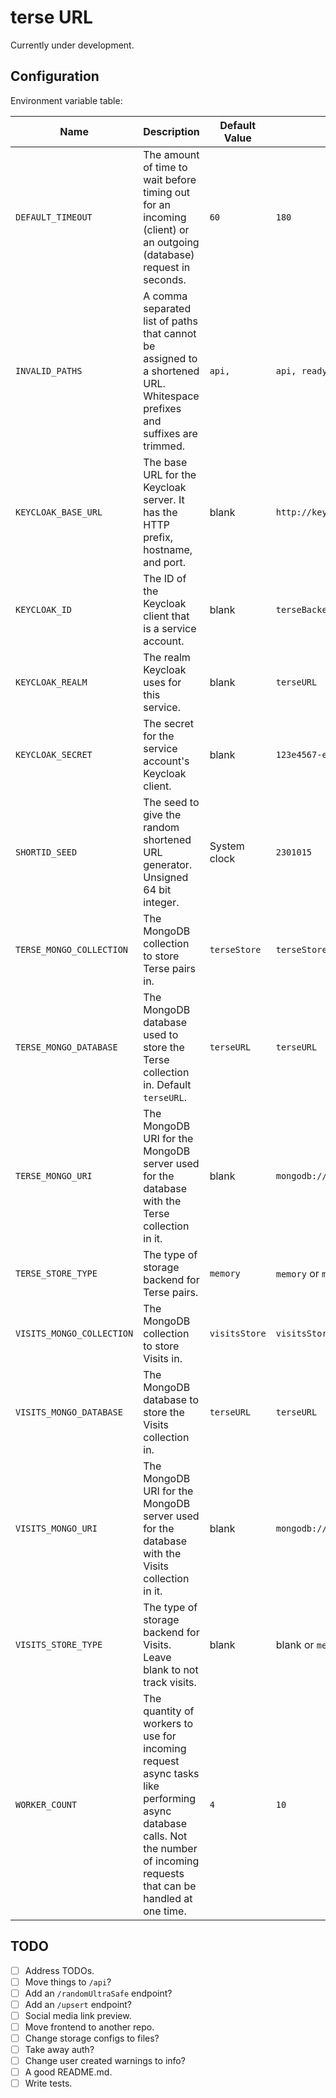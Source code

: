 # terse URL

Currently under development.

## Configuration

Environment variable table:

|Name                     |Description                                                                                                                                                               |Default Value|Example Value                         |
|-------------------------|--------------------------------------------------------------------------------------------------------------------------------------------------------------------------|-------------|--------------------------------------|
|`DEFAULT_TIMEOUT`        |The amount of time to wait before timing out for an incoming (client) or an outgoing (database) request in seconds.                                                       |`60`         |`180`                                 |
|`INVALID_PATHS`          |A comma separated list of paths that cannot be assigned to a shortened URL. Whitespace prefixes and suffixes are trimmed.                                                 |`api,`       |`api, ready ,live`                    |
|`KEYCLOAK_BASE_URL`      |The base URL for the Keycloak server. It has the HTTP prefix, hostname, and port.                                                                                         |blank        |`http://keycloak:8080`                |
|`KEYCLOAK_ID`            |The ID of the Keycloak client that is a service account.                                                                                                                  |blank        |`terseBackend`                        |
|`KEYCLOAK_REALM`         |The realm Keycloak uses for this service.                                                                                                                                 |blank        |`terseURL`                            |
|`KEYCLOAK_SECRET`        |The secret for the service account's Keycloak client.                                                                                                                     |blank        |`123e4567-e89b-12d3-a456-426614174000`|
|`SHORTID_SEED`           |The seed to give the random shortened URL generator. Unsigned 64 bit integer.                                                                                             |System clock |`2301015`                             |
|`TERSE_MONGO_COLLECTION` |The MongoDB collection to store Terse pairs in.                                                                                                                           |`terseStore` |`terseStore`                          |
|`TERSE_MONGO_DATABASE`   |The MongoDB database used to store the Terse collection in. Default `terseURL`.                                                                                           |`terseURL`   |`terseURL`                            |
|`TERSE_MONGO_URI`        |The MongoDB URI for the MongoDB server used for the database with the Terse collection in it.                                                                             |blank        |`mongodb://mongodb0.example.com:27017`|
|`TERSE_STORE_TYPE`       |The type of storage backend for Terse pairs.                                                                                                                              |`memory`     |`memory` or `mongo`                   |
|`VISITS_MONGO_COLLECTION`|The MongoDB collection to store Visits in.                                                                                                                                |`visitsStore`|`visitsStore`                         |
|`VISITS_MONGO_DATABASE`  |The MongoDB database to store the Visits collection in.                                                                                                                   |`terseURL`   |`terseURL`                            |
|`VISITS_MONGO_URI`       |The MongoDB URI for the MongoDB server used for the database with the Visits collection in it.                                                                            |blank        |`mongodb://mongodb0.example.com:27017`|
|`VISITS_STORE_TYPE`      |The type of storage backend for Visits. Leave blank to not track visits.                                                                                                  |blank        |blank or `memory` or `mongo`          |
|`WORKER_COUNT`           |The quantity of workers to use for incoming request async tasks like performing async database calls. Not the number of incoming requests that can be handled at one time.|`4`          |`10`                                  |

## TODO

- [ ] Address TODOs.
- [ ] Move things to `/api`?
- [ ] Add an `/randomUltraSafe` endpoint?
- [ ] Add an `/upsert` endpoint?
- [ ] Social media link preview.
- [ ] Move frontend to another repo.
- [ ] Change storage configs to files?
- [ ] Take away auth?
- [ ] Change user created warnings to info?
- [ ] A good README.md.
- [ ] Write tests.
